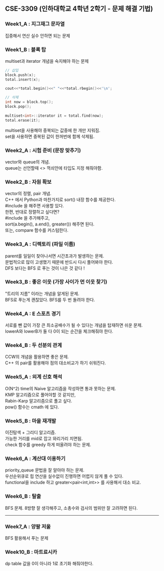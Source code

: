 ## CSE-3309 (인하대학교 4학년 2학기 - 문제 해결 기법)

### Week1_A : 지그재그 문자열 
집중해서 연산 실수 안하면 되는 문제

### Week1_B : 블록 탑
multiset과 iterator 개념을 숙지해야 하는 문제

```cpp
// 삽입
block.push(x);
total.insert(x);
            
cout<<*total.begin()<<" "<<*total.rbegin()<<'\n';

// 삭제
int now = block.top();
block.pop();
            
multiset<int>::iterator it = total.find(now);
total.erase(it);
```
multiset을 사용해야 중복되는 값중에 한 개만 지워짐.   
set을 사용하면 중복된 값이 한꺼번에 함께 삭제됨.
### Week2_A : 시험 준비 (문장 맞추기)
vector와 queue의 개념.   
queue는 선언할때 <> 꺽쇠안에 타입도 지정 해줘야함.

### Week2_B : 자원 확보 
vector의 정렬, pair 개념.   
C++ 에서 Python과 마찬가지로 sort() 내장 함수를 제공한다.   
#include <algorithm> 을 해주면 사용할 있다.   
한편, 반대로 정렬하고 싶다면?   
#include <functional> 을 추가해주고,   
sort(a.begin(), a.end(), greater<int>()) 해주면 된다.   
또는, compare 함수를 커스텀한다.   

### Week3_A : 디렉토리 (파일 이름)
parent를 일일이 찾아나서면 시간초과가 발생하는 문제.   
문법적으로 많이 고생했기 때문에 반드시 다시 풀어봐야 한다.   
DFS 보다는 BFS 로 푸는 것이 나은 것 같다 !

### Week3_B : 좋은 이웃 (가장 사이가 먼 이웃 찾기)
"트리의 지름" 이라는 개념을 알게된 문제.   
BFS로 푸는게 괜찮았다. BFS를 두 번 돌려야 한다.

### Week4_A : E 스포츠 경기
서로를 뺀 값이 가장 큰 최소공배수가 될 수 있다는 개념을 탑재하면 쉬운 문제.   
lowerA와 lowerB가 둘 다 0이 되는 순간을 체크해줘야 한다.

### Week4_B : 두 선분의 관계
CCW의 개념을 활용하면 좋은 문제.   
C++ 의 pair를 활용해야 점의 대소비교가 하기 쉬워진다.

### Week5_A : 외계 신호 해석
O(N^2) time의 Naive 알고리즘을 작성하면 통과 못하는 문제.   
KMP 알고리즘으로 풀어야할 것 같지만,   
Rabin-Karp 알고리즘으로 풀고 싶다.   
pow() 함수는 cmath 에 있다.

  
### Week5_B : 마을 재개발
이진탐색 + 그리디 알고리즘.  
가능한 거리를 mid로 잡고 와리가리 치면됨.   
check 함수를 greedy 하게 떠올려야 하는 문제.   

### Week6_A : 계산대 이용하기
priority_queue 문법을 잘 알아야 하는 문제.   
우선순위큐로 힙 연산을 실수없이 진행하면 어렵지 않게 풀 수 있다.   
functional을 include 하고 greater<pair<int,int>> 를 사용해서 대소 비교.
            
### Week6_B : 탈출
BFS 문제. 8방향 잘 생각해주고, 소총수와 검사의 범위만 잘 고려하면 된다.

***

### Week7_A : 양팔 저울
BFS 활용해서 푸는 문제   

### Week10_B : 마트료시카
dp table 값을 0이 아니라 1로 초기화 해줘야한다.

